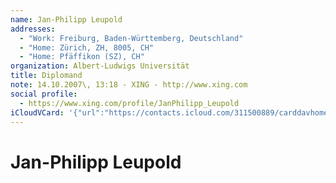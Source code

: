 ```yaml
---
name: Jan-Philipp Leupold
addresses:
  - "Work: Freiburg, Baden-Württemberg, Deutschland"
  - "Home: Zürich, ZH, 8005, CH"
  - "Home: Pfäffikon (SZ), CH"
organization: Albert-Ludwigs Universität
title: Diplomand
note: 14.10.2007\, 13:18 - XING - http://www.xing.com
social profile:
  - https://www.xing.com/profile/JanPhilipp_Leupold
iCloudVCard: '{"url":"https://contacts.icloud.com/311500889/carddavhome/card/N2RhYWQ3YzQtMTQxNy00MDA0LTllZjItMTMyNGMwNDc2YTFk.vcf","etag":"\"kmfhci1r\"","data":"BEGIN:VCARD\r\nVERSION:3.0\r\nFN:\r\nN:Leupold;Jan-Philipp;;;\r\nUID:7daad7c4-1417-4004-9ef2-1324c0476a1d\r\nADR;TYPE=WORK:;;;Freiburg;Baden-Württemberg;;Deutschland;\r\nADR;TYPE=HOME:;;;Zürich;ZH;8005;CH;\r\nADR;TYPE=HOME:;;;Pfäffikon (SZ);;;CH;\r\nitem0.X-ABLABEL:xing\r\nitem3.X-ABLABEL:Work\r\nPRODID:ez-vcard 0.9.13-fc\r\nREV:2025-04-03T22:10:36Z\r\nORG:Albert-Ludwigs Universität;\r\nTITLE:Diplomand\r\nNOTE:14.10.2007\\, 13:18 - XING - http://www.xing.com\r\nPHOTO;VALUE=uri:https://d2ojpxxtu63wzl.cloudfront.net/static/31e855f1c4da16\r\n 07377d9305f79a28c8_9f59778f163c48f8fc73c6658f4ebadf1369efbc0ed5f548f0603c08\r\n 8bfcef17\r\nitem0.X-SOCIALPROFILE;X-USER=JanPhilipp_Leupold:https://www.xing.com/profil\r\n e/JanPhilipp_Leupold\r\nEND:VCARD"}'
---
```

# Jan-Philipp Leupold